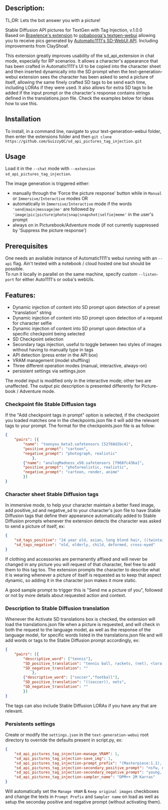 ## Description:
TL;DR: Lets the bot answer you with a picture!  

Stable Diffusion API pictures for TextGen with Tag Injection, v.1.0.0  
Based on [Brawlence's extension](https://github.com/Brawlence/SD_api_pics) to [oobabooga's textgen-webui](https://github.com/oobabooga/text-generation-webui) allowing you to receive pics generated by [Automatic1111's SD-WebUI API](https://github.com/AUTOMATIC1111/stable-diffusion-webui). Including improvements from ClayShoaf.

This extension greatly improves usability of the sd_api_extension in chat mode, especially for RP scenarios. It allows a character's appearance that has been crafted in Automatic1111's UI to be copied into the character sheet and then inserted dynamically into the SD prompt when the text-generation-webui extension sees the character has been asked to send a picture of itself, allowing the same finely crafted SD tags to be send each time, including LORAs if they were used. It also allows for extra SD tags to be added if the input prompt or the character's response contains strings defined in the translations.json file. Check the examples below for ideas how to use this.

## Installation

To install, in a command line, navigate to your text-generation-webui folder, then enter the extensions folder and then `git clone https://github.com/GuizzyQC/sd_api_pictures_tag_injection.git`

## Usage

Load it in the `--chat` mode with `--extension sd_api_pictures_tag_injection`.  

The image generation is triggered either:  
- manually through the 'Force the picture response' button while in `Manual` or `Immersive/Interactive` modes OR  
- automatically in `Immersive/Interactive` mode if the words `'send|main|message|me'` are followed by `'image|pic|picture|photo|snap|snapshot|selfie|meme'` in the user's prompt  
- always on in Picturebook/Adventure mode (if not currently suppressed by 'Suppress the picture response')  

## Prerequisites

One needs an available instance of Automatic1111's webui running with an `--api` flag. Ain't tested with a notebook / cloud hosted one but should be possible.   
To run it locally in parallel on the same machine, specify custom `--listen-port` for either Auto1111's or ooba's webUIs.  

## Features:
- Dynamic injection of content into SD prompt upon detection of a preset "translation" string  
- Dynamic injection of content into SD prompt upon detection of a request for character selfie  
- Dynamic injection of content into SD prompt upon detection of a specific checkpoint being selected  
- SD Checkpoint selection
- Secondary tags injection, useful to toggle between two styles of images without having to manually type in tags  
- API detection (press enter in the API box)  
- VRAM management (model shuffling)  
- Three different operation modes (manual, interactive, always-on)  
- persistent settings via settings.json

The model input is modified only in the interactive mode; other two are unaffected. The output pic description is presented differently for Picture-book / Adventure mode.  

### Checkpoint file Stable Diffusion tags

If the "Add checkpoint tags in prompt" option is selected, if the checkpoint you loaded matches one in the checkpoints.json file it will add the relevant tags to your prompt. The format for the checkpoints.json file is as follow:

```json
{
	"pairs": [{
		"name": "toonyou_beta3.safetensors [52768d2bc4]",
		"positive_prompt": "cartoon",
		"negative_prompt": "photograph, realistic"
	        },
		{"name": "analogMadness_v50.safetensors [f968fc436a]",
		"positive_prompt": "photorealistic, realistic",
		"negative_prompt": "cartoon, render, anime"
	    }]
}
```

### Character sheet Stable Diffusion tags

In immersive mode, to help your character maintain a better fixed image, add positive_sd and negative_sd to your character's json file to have Stable Diffusion tags that define their appearance automatically added to Stable Diffusion prompts whenever the extension detects the character was asked to send a picture of itself, ex:

```json
{
	"sd_tags_positive": "24 year old, asian, long blond hair, ((twintail)), blue eyes, soft skin, height 5'8, woman, <lora:shojovibe_v11:0.1>",
	"sd_tags_negative": "old, elderly, child, deformed, cross-eyed"
}
```
If clothing and accessories are permanently affixed and will never be changed in any picture you will request of that character, feel free to add them to this tag too. The extension prompts the character to describe what it is wearing whenever a picture of itself is requested as to keep that aspect dynamic, so adding it in the character json makes it more static.

A good sample prompt to trigger this is "Send me a picture of you", followed or not by more details about requested action and context.

### Description to Stable Diffusion translation

Whenever the Activate SD translations box is checked, the extension will load the translations.json file when a picture is requested, and will check in both the request to the language model, as well as the response of the language model, for specific words listed in the translations.json file and will add words or tags to the Stable Diffusion prompt accordingly, ex:

```json
{
	"pairs": [{
		"descriptive_word": ["tennis"],
		"SD_positive_translation": "tennis ball, rackets, (net), <lora:povTennisPlaying_lora:0.5>",
		"SD_negative_translation": ""
	        },
		{"descriptive_word": ["soccer","football"],
		"SD_positive_translation": "((soccer)), nets",
		"SD_negative_translation": ""
	    }]
}
```

The tags can also include Stable Diffusion LORAs if you have any that are relevant.

### Persistents settings

Create or modify the `settings.json` in the `text-generation-webui` root directory to override the defaults
present in script.py, ex:

```json
{
    "sd_api_pictures_tag_injection-manage_VRAM": 1,
    "sd_api_pictures_tag_injection-save_img": 1,
    "sd_api_pictures_tag_injection-prompt_prefix": "(Masterpiece:1.1), detailed, intricate, colorful, (solo:1.1)",
    "sd_api_pictures_tag_injection-secondary_positive_prompt": "nsfw, naked",
    "sd_api_pictures_tag_injection-secondary_negative_prompt": "young, old",
    "sd_api_pictures_tag_injection-sampler_name": "DPM++ 2M Karras"
}
```

Will automatically set the `Manage VRAM` & `Keep original images` checkboxes and change the texts in `Prompt Prefix` and `Sampler name` on load as well as setup the seconday positive and negative prompt (without activating them).
